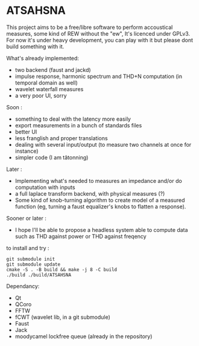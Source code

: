 # ATSAHSNA

This project aims to be a free/libre software to perform accoustical measures, some kind of REW without the "ew",
It's licenced under GPLv3. For now it's under heavy development, you can play with it but please dont build something with it.

What's already implemented:
- two backend (faust and jackd)
- impulse response, harmonic spectrum and THD+N computation (in temporal domain as well)
- wavelet waterfall measures
- a very poor UI, sorry

Soon :
- something to deal with the latency more easily
- export measurements in a bunch of standards files
- better UI
- less franglish and proper translations
- dealing with several input/output (to measure two channels at once for instance)
- simpler code (I am tâtonning)

Later :
- Implementing what's needed to measures an impedance and/or do computation with inputs
- a full laplace transform backend, with physical measures (?)
- Some kind of knob-turning algorithm to create model of a measured function (eg, turning a faust equalizer's knobs to flatten a response).

Sooner or later :
- I hope I'll be able to propose a headless system able to compute data such as THD against power or THD against freqency


to install and try :
```
git submodule init
git submodule update
cmake -S . -B build && make -j 8 -C build
./build ./build/ATSAHSNA 
```

Dependancy:
* Qt
* QCoro
* FFTW
* fCWT (wavelet lib, in a git submodule)
* Faust
* Jack
* moodycamel lockfree queue (already in the repository)